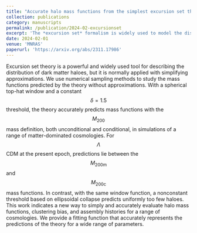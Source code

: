 ```yaml
---
title: "Accurate halo mass functions from the simplest excursion set theory"
collection: publications
category: manuscripts
permalink: /publication/2024-02-excursionset
excerpt: 'The *excursion set* formalism is widely used to model the distribution of dark matter halos, but normally in an approximate form. Here I presented an excursion set formalism without approximations and showed both that the resulting halo distributions are more accurate and that this obviates another widely used extension to the formalism, *ellipsoidal collapse*.'
date: 2024-02-01
venue: 'MNRAS'
paperurl: 'https://arxiv.org/abs/2311.17986'
---
```


Excursion set theory is a powerful and widely used tool for describing the distribution of dark matter haloes, but it is normally applied with simplifying approximations. We use numerical sampling methods to study the mass functions predicted by the theory without approximations. With a spherical top-hat window and a constant $$\delta=1.5$$ threshold, the theory accurately predicts mass functions with the $$M_{200}$$ mass definition, both unconditional and conditional, in simulations of a range of matter-dominated cosmologies. For $$\Lambda$$CDM at the present epoch, predictions lie between the $$M_\mathrm{200m}$$ and $$M_\mathrm{200c}$$ mass functions. In contrast, with the same window function, a nonconstant threshold based on ellipsoidal collapse predicts uniformly too few haloes. This work indicates a new way to simply and accurately evaluate halo mass functions, clustering bias, and assembly histories for a range of cosmologies. We provide a fitting function that accurately represents the predictions of the theory for a wide range of parameters.